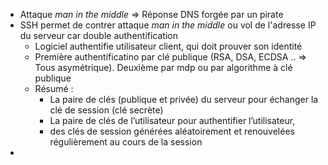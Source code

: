 - Attaque *man in the middle* ⇒ Réponse DNS forgée par un pirate
- SSH permet de contrer attaque *man in the middle* ou vol de l'adresse IP du serveur car double authentification
	- Logiciel authentifie utilisateur client, qui doit prouver son identité
	- Première authentificatino par clé publique (RSA, DSA, ECDSA .. ⇒ Tous asymétrique). Deuxième par mdp ou par algorithme à clé publique
	- Résumé :
		- La paire de clés (publique et privée) du serveur pour échanger la clé de session (clé secrète)
		- La paire de clés de l’utilisateur pour authentifier l’utilisateur,
		- des clés de session générées aléatoirement et renouvelées régulièrement au cours de la session
- 